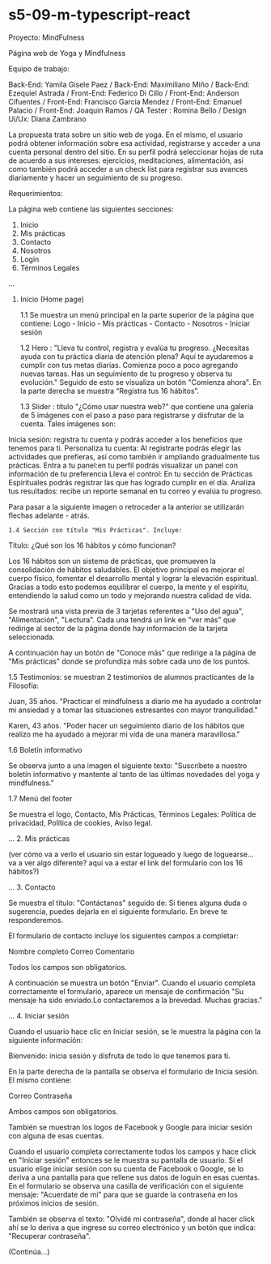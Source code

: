 # s5-09-m-typescript-react

Proyecto: MindFulness


Página web de Yoga y Mindfulness

Equipo de trabajo:

Back-End: Yamila Gisele Paez / Back-End: Maximiliano Miño / Back-End: Ezequiel Astrada / Front-End: Federico Di Cillo / Front-End: Anderson Cifuentes  / Front-End: Francisco Garcia Mendez / Front-End: Emanuel Palacio / Front-End: Joaquin Ramos / QA Tester : Romina Bello / Design Ui/Ux: Diana Zambrano

La propuesta trata sobre un sitio web de yoga. En el mismo, el usuario podrá obtener información sobre esa actividad, registrarse y acceder a una cuenta personal dentro del sitio. En su perfil podrá seleccionar hojas de ruta de acuerdo a sus intereses: ejercicios, meditaciones, alimentación, así como también podrá acceder a un check list para registrar sus avances diariamente y hacer un seguimiento de su progreso.

Requerimientos:

La página web contiene las siguientes secciones:

1. Inicio 
2. Mis prácticas
3. Contacto
4. Nosotros
5. Login
6. Términos Legales

...

1. Inicio (Home page)

   1.1 Se muestra un menú principal en la parte superior de la página que contiene: Logo - Inicio - Mis prácticas - Contacto - Nosotros - Iniciar sesión
   
   1.2 Hero : "Lleva tu control, registra y evalúa tu progreso.  ¿Necesitas ayuda con tu práctica diaria de atención plena? Aquí te ayudaremos a cumplir con tus metas diarias. Comienza poco a poco agregando nuevas tareas. Has un seguimiento de tu progreso y observa tu evolución."
Seguido de esto se visualiza un botón "Comienza ahora". En la parte derecha se muestra “Registra tus 16 hábitos”.

    1.3 Slider :  título "¿Cómo usar nuestra web?" que contiene una galería de 5 imágenes con el paso a paso para registrarse y disfrutar de la cuenta. Tales imágenes son:

Inicia sesión: registra tu cuenta y podrás acceder a los beneficios que tenemos para ti.
Personaliza tu cuenta: Al registrarte podrás elegir las actividades que prefieras, así como también ir ampliando gradualmente tus prácticas. 
Entra a tu panel:en tu perfil podrás visualizar un panel con información de tu preferencia
Lleva el control: En tu sección de Prácticas Espirituales podrás registrar las que has logrado cumplir en el día.
Analiza tus resultados: recibe un reporte semanal en tu correo y evalúa tu progreso.

Para pasar a la siguiente imagen o retroceder a la anterior se utilizarán flechas adelante - atrás. 

    1.4 Sección con título "Mis Prácticas". Incluye:

 Título: ¿Qué son los 16 hábitos y cómo funcionan? 

 Los 16 hábitos son un sistema de prácticas, que promueven la consolidación de hábitos saludables. El objetivo principal es mejorar el cuerpo físico, fomentar el desarrollo mental
y lograr la elevación espiritual. Gracias a todo esto podemos equilibrar el cuerpo, la mente y el espíritu, entendiendo la salud como un todo y mejorando nuestra calidad de vida. 

  Se mostrará una vista previa de 3 tarjetas referentes a "Uso del agua", "Alimentación", "Lectura". Cada una tendrá un link en "ver más" que redirige al sector de la página donde hay información de la tarjeta seleccionada. 

  A continuación hay un botón de "Conoce más" que redirige a la página de "Mis prácticas" donde se profundiza más sobre cada uno de los puntos. 


   1.5  Testimonios: se muestran 2 testimonios de alumnos practicantes de la Filosofía: 

   Juan, 35 años. "Practicar el mindfulness a diario me ha ayudado a controlar mi ansiedad y a tomar las situaciones estresantes con mayor tranquilidad." 

   Karen, 43 años. "Poder hacer un seguimiento diario de los hábitos que realizo me ha ayudado a mejorar mi vida de una manera maravillosa." 


  1.6  Boletín informativo

  Se observa junto a una imagen el siguiente texto: "Suscríbete a nuestro boletín informativo y mantente al tanto de las últimas novedades del yoga y mindfulness." 

   1.7 Menú del footer

Se muestra el logo, Contacto, Mis Prácticas, Términos Legales: Política de privacidad, Política de cookies, Aviso legal. 

...
2. Mis prácticas

(ver cómo va a verlo el usuario sin estar logueado y luego de loguearse... va a ver algo diferente? aquí va a estar el link del formulario con los 16 hábitos?)

...
3. Contacto

Se muestra el título: "Contáctanos" seguido de: Si tienes alguna duda o sugerencia, puedes dejarla en el siguiente formulario. En breve te responderemos.

El formulario de contacto incluye los siguientes campos a completar: 

Nombre completo
Correo
Comentario

Todos los campos son obligatorios. 

A continuación se muestra un botón "Enviar". Cuando el usuario completa correctamente el formulario, aparece un mensaje de confirmación "Su mensaje ha sido enviado.Lo contactaremos a la brevedad. Muchas gracias."

...
4. Iniciar sesión

Cuando el usuario hace clic en Iniciar sesión, se le muestra la página con la siguiente información:

Bienvenido: inicia sesión y disfruta de todo lo que tenemos para ti.

En la parte derecha de la pantalla se observa el formulario de Inicia sesión.  El mismo contiene: 

Correo
Contraseña

Ambos campos son obligatorios.

También se muestran los logos de Facebook y Google para iniciar sesión con alguna de esas cuentas. 

Cuando el usuario completa correctamente todos los campos y hace click en "Iniciar sesión" entonces se le muestra su pantalla de usuario. 
Si el usuario elige iniciar sesión con su cuenta de Facebook o Google, se lo deriva a una pantalla para que rellene sus datos de loguin en esas cuentas. 
En el formulario se observa una casilla de verificación con el siguiente mensaje: "Acuerdate de mi" para que se guarde la contraseña en los próximos inicios de sesión. 

También se observa el texto: "Olvidé mi contraseña", donde al hacer click ahí se lo deriva a que ingrese su correo electrónico y un botón que indica: "Recuperar contraseña". 

(Continúa...)






